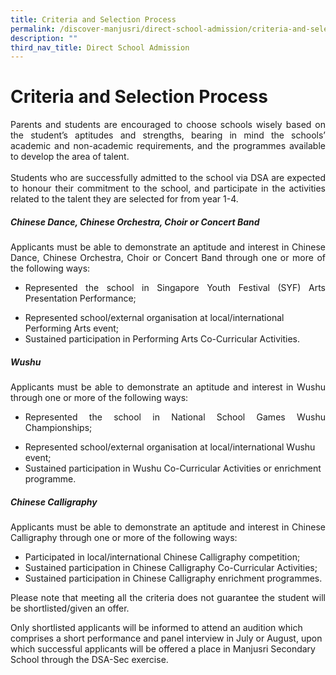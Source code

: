 ```yaml
---
title: Criteria and Selection Process
permalink: /discover-manjusri/direct-school-admission/criteria-and-selection-process/
description: ""
third_nav_title: Direct School Admission
---
```

# **Criteria and Selection Process**

<p style="text-align: justify;"> Parents and students are encouraged to choose schools wisely based on the student’s aptitudes and strengths, bearing in mind the schools’ academic and non-academic requirements, and the programmes available to develop the area of talent.<br><br>Students who are successfully admitted to the school via DSA are expected to honour their commitment to the school, and participate in the activities related to the talent they are selected for from year 1-4.</p>

##### **Chinese Dance, Chinese Orchestra, Choir or Concert Band**  

<p style="text-align: justify;">Applicants must be able to demonstrate an aptitude and interest in Chinese Dance, Chinese Orchestra, Choir or Concert Band through one or more of the following ways:  </p>

* <p style="text-align: justify;"> Represented the school in Singapore Youth Festival (SYF) Arts Presentation Performance;
* Represented school/external organisation at local/international Performing Arts event;
* Sustained participation in Performing Arts Co-Curricular Activities.
  
##### **Wushu**  

</p><p style="text-align: justify;">Applicants must be able to demonstrate an aptitude and interest in Wushu through one or more of the following ways:
 </p>

* <p style="text-align: justify;"> Represented the school in National School Games Wushu Championships;
* Represented school/external organisation at local/international Wushu event;
* Sustained participation in Wushu Co-Curricular Activities or enrichment programme.

##### **Chinese Calligraphy**  

</p><p style="text-align: justify;">Applicants must be able to demonstrate an aptitude and interest in Chinese Calligraphy through one or more of the following ways:</p>

* Participated in local/international Chinese Calligraphy competition;
* Sustained participation in Chinese Calligraphy Co-Curricular Activities;
* Sustained participation in Chinese Calligraphy enrichment programmes.

<p style="text-align: justify;">Please note that meeting all the criteria does not guarantee the student will be shortlisted/given an offer.

Only shortlisted applicants will be informed to attend an audition which comprises a short performance and panel interview in July or August, upon which successful applicants will be offered a place in Manjusri Secondary School through the DSA-Sec exercise.</p>



<p style="text-align: justify;"></p>